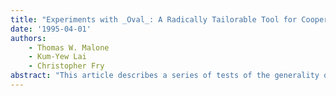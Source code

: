 ```yaml
---
title: "Experiments with _Oval_: A Radically Tailorable Tool for Cooperative Work"
date: '1995-04-01'
authors: 
    - Thomas W. Malone
    - Kum-Yew Lai
    - Christopher Fry
abstract: "This article describes a series of tests of the generality of a “radically tailorable” tool for cooperative work. Users of this system can create applications by combining and modifying four kinds of building blocks: objects, views, agents, and links. We found that user-level tailoring of these primitives can provide most of the functionality found in well-known cooperative work systems such as gIBIS, Coordinator, Lotus Notes, and Information Lens. These primitives, therefore, appear to provide an elementary “tailoring language” out of which a wide variety of integrated information management and collaboration applications can be constructed by end users."
---
```


